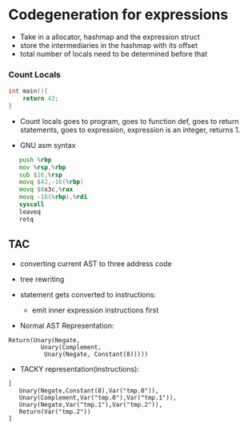 # Codegeneration for expressions

- Take in a allocator, hashmap and the expression struct
- store the intermediaries in the hashmap with its offset   
- total number of locals need to be determined before that

### Count Locals
```c
int main(){
    return 42;
}
```

- Count locals goes to program, goes to function def, goes to return statements, goes to expression, expression is an integer, returns 1.


- GNU asm syntax
```asm
   push %rbp
   mov %rsp,%rbp
   sub $16,%rsp
   movq $42,-16(%rbp)
   movq $0x3c,%rax
   movq -16(%rbp),%rdi
   syscall
   leaveq
   retq
```



## TAC
* converting current AST to three address code
* tree rewriting
* statement gets converted to instructions:
   * emit inner expression instructions first

* Normal AST Representation:

```
Return(Unary(Negate,
	     Unary(Complement,
		  Unary(Negate, Constant(8)))))
```

* TACKY representation(instructions):

```
[
   Unary(Negate,Constant(8),Var("tmp.0")),
   Unary(Complement,Var("tmp.0"),Var("tmp.1")),
   Unary(Negate,Var("tmp.1"),Var("tmp.2")),
   Return(Var("tmp.2"))
]
```

